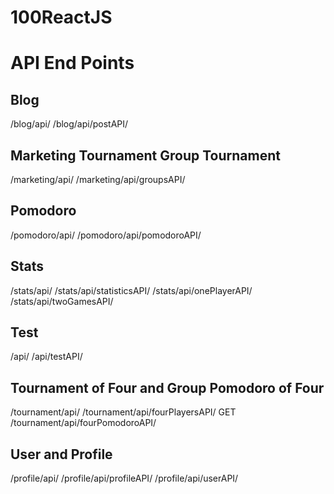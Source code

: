 # 100ReactJS

# API End Points 

## Blog
/blog/api/
/blog/api/postAPI/

## Marketing Tournament Group Tournament
/marketing/api/
/marketing/api/groupsAPI/

## Pomodoro
/pomodoro/api/
/pomodoro/api/pomodoroAPI/

## Stats
/stats/api/
/stats/api/statisticsAPI/
/stats/api/onePlayerAPI/
/stats/api/twoGamesAPI/

## Test
/api/
/api/testAPI/

## Tournament of Four and Group Pomodoro of Four
/tournament/api/
/tournament/api/fourPlayersAPI/
GET /tournament/api/fourPomodoroAPI/

## User and Profile
/profile/api/
/profile/api/profileAPI/
/profile/api/userAPI/